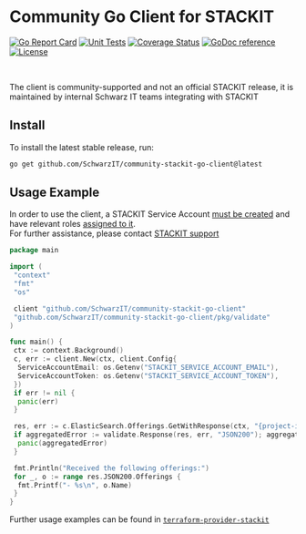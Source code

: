 # Community Go Client for STACKIT

[![Go Report Card](https://goreportcard.com/badge/github.com/SchwarzIT/community-stackit-go-client)](https://goreportcard.com/report/github.com/SchwarzIT/community-stackit-go-client) [![Unit Tests](https://github.com/SchwarzIT/community-stackit-go-client/actions/workflows/tests.yml/badge.svg)](https://github.com/SchwarzIT/community-stackit-go-client/actions/workflows/tests.yml) [![Coverage Status](https://coveralls.io/repos/github/SchwarzIT/community-stackit-go-client/badge.svg?branch=main)](https://coveralls.io/github/SchwarzIT/community-stackit-go-client?branch=main) [![GoDoc reference](https://img.shields.io/badge/godoc-reference-blue.svg)](https://pkg.go.dev/github.com/SchwarzIT/community-stackit-go-client) [![License](https://img.shields.io/badge/License-Apache_2.0-lightgray.svg)](https://opensource.org/licenses/Apache-2.0)

<br />

The client is community-supported and not an official STACKIT release, it is maintained by internal Schwarz IT teams integrating with STACKIT

## Install

To install the latest stable release, run:

```bash
go get github.com/SchwarzIT/community-stackit-go-client@latest
```

## Usage Example

In order to use the client, a STACKIT Service Account [must be created](https://api.stackit.schwarz/service-account/openapi.v1.html#operation/post-projects-projectId-service-accounts-v2) and have relevant roles [assigned to it](https://api.stackit.schwarz/membership-service/openapi.v1.html#operation/post-organizations-organizationId-projects-projectId-roles-roleName-service-accounts).<br />
For further assistance, please contact [STACKIT support](https://support.stackit.cloud)

```Go
package main

import (
 "context"
 "fmt"
 "os"

 client "github.com/SchwarzIT/community-stackit-go-client"
 "github.com/SchwarzIT/community-stackit-go-client/pkg/validate"
)

func main() {
 ctx := context.Background()
 c, err := client.New(ctx, client.Config{
  ServiceAccountEmail: os.Getenv("STACKIT_SERVICE_ACCOUNT_EMAIL"),
  ServiceAccountToken: os.Getenv("STACKIT_SERVICE_ACCOUNT_TOKEN"),
 })
 if err != nil {
  panic(err)
 }

 res, err := c.ElasticSearch.Offerings.GetWithResponse(ctx, "{project-id}")
 if aggregatedError := validate.Response(res, err, "JSON200"); aggregatedError != nil {
  panic(aggregatedError)
 }

 fmt.Println("Received the following offerings:")
 for _, o := range res.JSON200.Offerings {
  fmt.Printf("- %s\n", o.Name)
 }
}
```

Further usage examples can be found in [`terraform-provider-stackit`](https://github.com/SchwarzIT/terraform-provider-stackit) 
